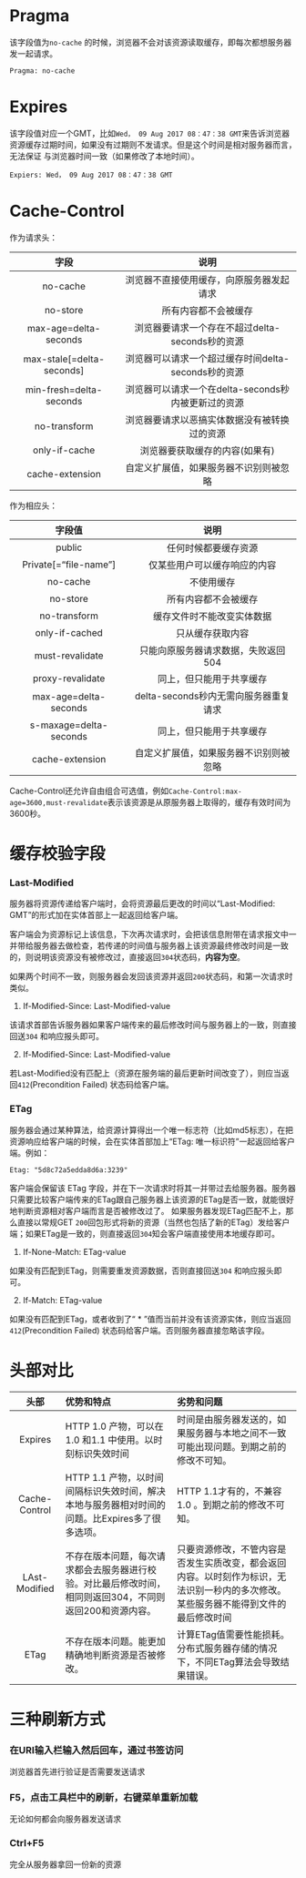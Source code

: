 # Pragma

该字段值为`no-cache` 的时候，浏览器不会对该资源读取缓存，即每次都想服务器发一起请求。

```
Pragma: no-cache
```



# Expires

该字段值对应一个GMT，比如`Wed， 09 Aug 2017 08：47：38 GMT`来告诉浏览器资源缓存过期时间，如果没有过期则不发请求。但是这个时间是相对服务器而言，无法保证 与浏览器时间一致（如果修改了本地时间）。

```
Expiers: Wed， 09 Aug 2017 08：47：38 GMT
```

# Cache-Control

作为请求头：

|            字段             |                说明                |
| :-----------------------: | :------------------------------: |
|         no-cache          |       浏览器不直接使用缓存，向原服务器发起请求       |
|         no-store          |            所有内容都不会被缓存            |
|   max-age=delta-seconds   |  浏览器要请求一个存在不超过delta-seconds秒的资源  |
| max-stale[=delta-seconds] | 浏览器可以请求一个超过缓存时间delta-seconds秒的资源 |
|  min-fresh=delta-seconds  | 浏览器可以请求一个在delta-seconds秒内被更新过的资源 |
|       no-transform        |      浏览器要请求以恶搞实体数据没有被转换过的资源      |
|       only-if-cache       |         浏览器要获取缓存的内容(如果有)         |
|      cache-extension      |       自定义扩展值，如果服务器不识别则被忽略        |

作为相应头：

|          字段值           |            说明             |
| :--------------------: | :-----------------------: |
|         public         |        任何时候都要缓存资源         |
| Private[=“file-name”]  |      仅某些用户可以缓存响应的内容       |
|        no-cache        |           不使用缓存           |
|        no-store        |        所有内容都不会被缓存         |
|      no-transform      |       缓存文件时不能改变实体数据       |
|     only-if-cached     |         只从缓存获取内容          |
|    must-revalidate     |    只能向原服务器请求数据，失败返回504    |
|    proxy-revalidate    |       同上，但只能用于共享缓存        |
| max-age=delta-seconds  | delta-seconds秒内无需向服务器重复请求 |
| s-maxage=delta-seconds |       同上，但只能用于共享缓存        |
|    cache-extension     |    自定义扩展值，如果服务器不识别则被忽略    |

Cache-Control还允许自由组合可选值，例如`Cache-Control:max-age=3600,must-revalidate`表示该资源是从原服务器上取得的，缓存有效时间为3600秒。

# 缓存校验字段

### Last-Modified

服务器将资源传递给客户端时，会将资源最后更改的时间以“Last-Modified: GMT”的形式加在实体首部上一起返回给客户端。

客户端会为资源标记上该信息，下次再次请求时，会把该信息附带在请求报文中一并带给服务器去做检查，若传递的时间值与服务器上该资源最终修改时间是一致的，则说明该资源没有被修改过，直接返回`304`状态码，**内容为空**。

如果两个时间不一致，则服务器会发回该资源并返回`200`状态码，和第一次请求时类似。

1.  If-Modified-Since: Last-Modified-value

该请求首部告诉服务器如果客户端传来的最后修改时间与服务器上的一致，则直接回送`304` 和响应报头即可。

2.  If-Modified-Since: Last-Modified-value

若Last-Modified没有匹配上（资源在服务端的最后更新时间改变了），则应当返回`412`(Precondition Failed) 状态码给客户端。

### ETag

服务器会通过某种算法，给资源计算得出一个唯一标志符（比如md5标志），在把资源响应给客户端的时候，会在实体首部加上“ETag: 唯一标识符”一起返回给客户端。例如：

```
Etag: "5d8c72a5edda8d6a:3239"

```

客户端会保留该 ETag 字段，并在下一次请求时将其一并带过去给服务器。服务器只需要比较客户端传来的ETag跟自己服务器上该资源的ETag是否一致，就能很好地判断资源相对客户端而言是否被修改过了。
如果服务器发现ETag匹配不上，那么直接以常规GET `200`回包形式将新的资源（当然也包括了新的ETag）发给客户端；如果ETag是一致的，则直接返回`304`知会客户端直接使用本地缓存即可。

1.  If-None-Match: ETag-value

如果没有匹配到ETag，则需要重发资源数据，否则直接回送`304` 和响应报头即可。

2.  If-Match: ETag-value

如果没有匹配到ETag，或者收到了“ * ”值而当前并没有该资源实体，则应当返回`412`(Precondition Failed) 状态码给客户端。否则服务器直接忽略该字段。

# 头部对比

|      头部       | 优势和特点                                    | 劣势和问题                                    |
| :-----------: | :--------------------------------------- | :--------------------------------------- |
|    Expires    | HTTP 1.0 产物，可以在1.0 和1.1 中使用。以时刻标识失效时间    | 时间是由服务器发送的，如果服务器与本地之间不一致可能出现问题。到期之前的修改不可知。 |
| Cache-Control | HTTP 1.1 产物，以时间间隔标识失效时间，解决本地与服务器相对时间的问题。比Expires多了很多选项。 | HTTP 1.1才有的，不兼容1.0 。到期之前的修改不可知。          |
| LAst-Modified | 不存在版本问题，每次请求都会去服务器进行校验。对比最后修改时间，相同则返回304，不同则返回200和资源内容。 | 只要资源修改，不管内容是否发生实质改变，都会返回内容。以时刻作为标识，无法识别一秒内的多次修改。某些服务器不能得到文件的最后修改时间 |
|     ETag      | 不存在版本问题。能更加精确地判断资源是否被修改。                 | 计算ETag值需要性能损耗。分布式服务器存储的情况下，不同ETag算法会导致结果错误。 |



# 三种刷新方式

### 在URI输入栏输入然后回车，通过书签访问

浏览器首先进行验证是否需要发送请求

### F5，点击工具栏中的刷新，右键菜单重新加载

无论如何都会向服务器发送请求

### Ctrl+F5

完全从服务器拿回一份新的资源



